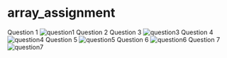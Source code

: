 # array_assignment
Question 1
![question1](https://github.com/user-attachments/assets/5e42d411-55c9-472d-8b86-c8474d427040)
Question 2
Question 3
![question3](https://github.com/user-attachments/assets/cebe0cd2-fc61-49d8-9876-4ccac20b27b9)
Question 4
![question4](https://github.com/user-attachments/assets/0578d132-ef9e-4808-8cca-e180c75e1d08)
Question 5
![question5](https://github.com/user-attachments/assets/e18d056c-90eb-4a75-aef7-f36ff3ce726d)
Question 6
![question6](https://github.com/user-attachments/assets/c3d74ae5-dae9-445f-9932-f3673212d57c)
Question 7
![question7](https://github.com/user-attachments/assets/587c1cb9-f406-491c-96c0-3290dda15ba0)

